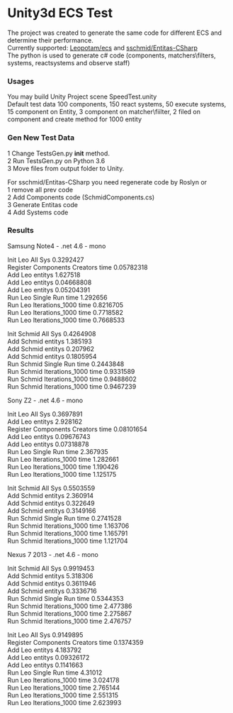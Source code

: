 # Unity3d ECS Test

The project was created to generate the same code for different ECS and determine their performance.  
Currently supported: [Leopotam/ecs](https://github.com/Leopotam/ecs) and [sschmid/Entitas-CSharp](https://github.com/sschmid/Entitas-CSharp)  
The python is used to generate c# code (components, matchers\filters, systems, reactsystems and observe staff)  

### Usages

You may build Unity Project scene SpeedTest.unity  
Default test data 100 components, 150 react systems, 50 execute systems, 15 component on Entity, 3 component on matcher\fiilter, 2 filed on component and create method for 1000 entity  

### Gen New Test Data

1 Change TestsGen.py  __init__ method.  
2 Run TestsGen.py on Python 3.6  
3 Move files from output folder to Unity.  

For sschmid/Entitas-CSharp you need regenerate code by Roslyn or  
1 remove all prev code  
2 Add Components code (SchmidComponents.cs)  
3 Generate Entitas code  
4 Add Systems code  


### Results

Samsung Note4 - .net 4.6 - mono 

Init Leo All Sys 0.3292427  
Register Components Creators time 0.05782318  
Add Leo entitys 1.627518  
Add Leo entitys 0.04668808  
Add Leo entitys 0.05204391  
Run Leo Single Run time 1.292656  
Run Leo Iterations_1000 time 0.8216705  
Run Leo Iterations_1000 time 0.7718582  
Run Leo Iterations_1000 time 0.7668533  

Init Schmid All Sys 0.4264908  
Add Schmid entitys 1.385193  
Add Schmid entitys 0.207962  
Add Schmid entitys 0.1805954  
Run Schmid Single Run time 0.2443848  
Run Schmid Iterations_1000 time 0.9331589  
Run Schmid Iterations_1000 time 0.9488602  
Run Schmid Iterations_1000 time 0.9467239  

Sony Z2 - .net 4.6 - mono  

Init Leo All Sys 0.3697891  
Add Leo entitys 2.928162  
Register Components Creators time 0.08101654  
Add Leo entitys 0.09676743  
Add Leo entitys 0.07318878  
Run Leo Single Run time 2.367935  
Run Leo Iterations_1000 time 1.282661  
Run Leo Iterations_1000 time 1.190426  
Run Leo Iterations_1000 time 1.125175  

Init Schmid All Sys 0.5503559  
Add Schmid entitys 2.360914  
Add Schmid entitys 0.322649  
Add Schmid entitys 0.3149166  
Run Schmid Single Run time 0.2741528  
Run Schmid Iterations_1000 time 1.163706  
Run Schmid Iterations_1000 time 1.165791  
Run Schmid Iterations_1000 time 1.121704  

Nexus 7 2013 - .net 4.6 - mono  

Init Schmid All Sys 0.9919453  
Add Schmid entitys 5.318306  
Add Schmid entitys 0.3611946  
Add Schmid entitys 0.3336716  
Run Schmid Single Run time 0.5344353  
Run Schmid Iterations_1000 time 2.477386  
Run Schmid Iterations_1000 time 2.275867  
Run Schmid Iterations_1000 time 2.476757  

Init Leo All Sys 0.9149895  
Register Components Creators time 0.1374359  
Add Leo entitys 4.183792  
Add Leo entitys 0.09326172  
Add Leo entitys 0.1141663  
Run Leo Single Run time 4.31012  
Run Leo Iterations_1000 time 3.024178  
Run Leo Iterations_1000 time 2.765144  
Run Leo Iterations_1000 time 2.551315  
Run Leo Iterations_1000 time 2.623993  

